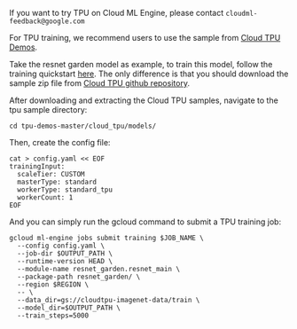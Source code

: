 If you want to try TPU on Cloud ML Engine, please contact
`cloudml-feedback@google.com`

For TPU training, we recommend users to use the sample from [Cloud TPU Demos](
https://github.com/tensorflow/tpu-demos).


Take the resnet garden model as example, to train this model,
follow the training quickstart [here](https://cloud.google.com/ml/docs/quickstarts/training).
The only difference is that you should download the sample zip file from
[Cloud TPU github repository](
https://github.com/tensorflow/tpu-demos).

After downloading and extracting the Cloud TPU samples, navigate to
the tpu sample directory:

```
cd tpu-demos-master/cloud_tpu/models/
```

Then, create the config file:

```
cat > config.yaml << EOF
trainingInput:
  scaleTier: CUSTOM
  masterType: standard
  workerType: standard_tpu
  workerCount: 1
EOF
```

And you can simply run the gcloud command to submit a TPU training job:

```
gcloud ml-engine jobs submit training $JOB_NAME \
  --config config.yaml \
  --job-dir $OUTPUT_PATH \
  --runtime-version HEAD \
  --module-name resnet_garden.resnet_main \
  --package-path resnet_garden/ \
  --region $REGION \
  -- \
  --data_dir=gs://cloudtpu-imagenet-data/train \
  --model_dir=$OUTPUT_PATH \
  --train_steps=5000

```
